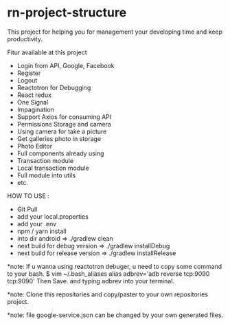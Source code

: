 # rn-project-structure
<p>
This project for helping you for management your developing time and keep productivity.
</p>

Fitur available at this project
- Login from API, Google, Facebook
- Register
- Logout
- Reactotron for Debugging
- React redux
- One Signal
- Impagination
- Support Axios for consuming API
- Permissions Storage and camera
- Using camera for take a picture
- Get galleries photo in storage
- Photo Editor
- Full components already using
- Transaction module
- Local transaction module
- Full module into utils
- etc.

HOW TO USE :
- Git Pull
- add your local.properties
- add your .env
- npm / yarn install
- into dir android => ./gradlew clean
- next build for debug version => ./gradlew installDebug
- next build for release version => ./gradlew installRelease

*note: If u wanna using reactotron debuger, u need to copy some command to your bash.
$ vim ~/.bash_aliases
alias adbrev='adb reverse tcp:9090 tcp:9090'
Then Save.
and typing adbrev into your terminal.

*note: Clone this repositories and copy/paster to your own repositories project.

*note: file google-service.json can be changed by your own generated files.
